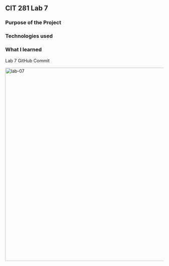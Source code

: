 ## CIT 281 Lab 7

### Purpose of the Project

### Technologies used

### What I learned

Lab 7 GitHub Commit

<img width="615" alt="lab-07" src="https://user-images.githubusercontent.com/84147507/120843635-32b23880-c523-11eb-9b75-1c4bcb89fa5c.png">
